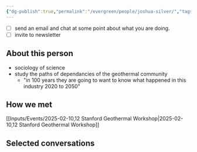 ```yaml
---
{"dg-publish":true,"permalink":"/evergreen/people/joshua-silver/","tags":["people","geo_eco"]}
---
```


- [ ] send an email and chat at some point about what you are doing.
- [ ] invite to newsletter
## About this person
- sociology of science
- study the paths of dependancies of the geothermal community
	- "in 100 years they are going to want to know what happened in this industry 2020 to 2050"

## How we met
[[Inputs/Events/2025-02-10,12 Stanford Geothermal Workshop\|2025-02-10,12 Stanford Geothermal Workshop]]

## Selected conversations

